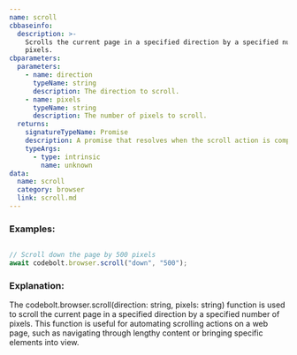```yaml
---
name: scroll
cbbaseinfo:
  description: >-
    Scrolls the current page in a specified direction by a specified number of
    pixels.
cbparameters:
  parameters:
    - name: direction
      typeName: string
      description: The direction to scroll.
    - name: pixels
      typeName: string
      description: The number of pixels to scroll.
  returns:
    signatureTypeName: Promise
    description: A promise that resolves when the scroll action is complete.
    typeArgs:
      - type: intrinsic
        name: unknown
data:
  name: scroll
  category: browser
  link: scroll.md
---
```

<CBBaseInfo/> 
 <CBParameters/>

### Examples: 

```js

// Scroll down the page by 500 pixels
await codebolt.browser.scroll("down", "500");


```

### Explanation:

The codebolt.browser.scroll(direction: string, pixels: string) function is used to scroll the current page in a specified direction by a specified number of pixels. This function is useful for automating scrolling actions on a web page, such as navigating through lengthy content or bringing specific elements into view.
